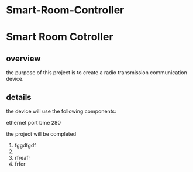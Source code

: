 # Smart-Room-Controller

# Smart Room Cotroller 

## overview

the purpose of this project is to create a radio transmission communication device.

## details 

the device will use the following components:

ethernet port
bme 280

the project will be completed 

1. fggdfgdf
1. 
1. rfreafr
1. frfer
